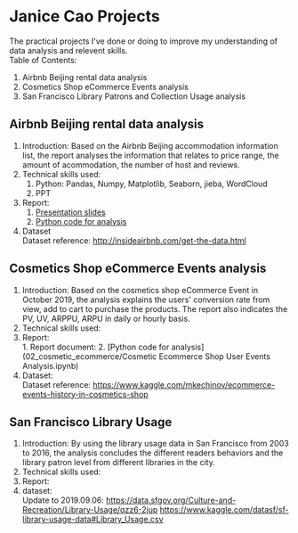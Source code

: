 # Janice Cao Projects
The practical projects I've done or doing to improve my understanding of data analysis and relevent skills.  
Table of Contents:  
1. Airbnb Beijing rental data analysis
2. Cosmetics Shop eCommerce Events analysis
3. San Francisco Library Patrons and Collection Usage analysis

## Airbnb Beijing rental data analysis
1. Introduction: Based on the Airbnb Beijing accommodation information list, the report analyses the information that relates to price range, the amount of acommodation, the number of host and reviews.
2. Technical skills used:  
    1. Python: Pandas, Numpy, Matplotlib, Seaborn, jieba, WordCloud  
    2. PPT
3. Report:
    1. [Presentation slides](01_airbnb_beijing/Airbnb_Beijing_presentation.pdf)
    2. [Python code for analysis](01_airbnb_beijing/airbnb_beijing_python.ipynb)
4. Dataset  
  Dataset reference: http://insideairbnb.com/get-the-data.html  

## Cosmetics Shop eCommerce Events analysis
1. Introduction: Based on the cosmetics shop eCommerce Event in October 2019, the analysis explains the users' conversion rate from view, add to cart to purchase the products. The report also indicates the PV, UV, ARPPU, ARPU in daily or hourly basis.   
2. Technical skills used:   
3. Report:  
        1. Report document:
        2. [Python code for analysis](02_cosmetic_ecommerce/Cosmetic Ecommerce Shop User Events Analysis.ipynb)
4. Dataset:  
    Dataset reference: https://www.kaggle.com/mkechinov/ecommerce-events-history-in-cosmetics-shop

## San Francisco Library Usage
1. Introduction: By using the library usage data in San Francisco from 2003 to 2016, the analysis concludes the different readers behaviors and the library patron level from different libraries in the city.  
2. Technical skills used:  
3. Report:  
4. dataset:  
Update to 2019.09.06: https://data.sfgov.org/Culture-and-Recreation/Library-Usage/qzz6-2jup
https://www.kaggle.com/datasf/sf-library-usage-data#Library_Usage.csv
